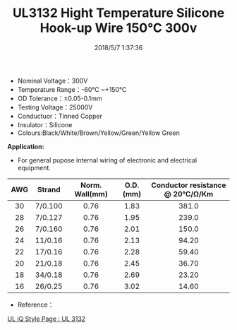 ﻿---
layout: post 
title: UL3132 Hight Temperature Silicone Hook-up Wire 150℃ 300v
tags: FN10 FS
categories: wire-cable
overview: HookUp-Wire,Silicone,Hight Temperature Silicone Hook-up Wire 150℃
series: FN10
part_number: 10-3132-0
thumb_img: 
image: static/24-20210603.jpg
date: 2018/5/7 1:37:36
permalink: //ul3132-hight-temperature-silicone-hookup-wire-150degc-300v.html
---


* Nominal Voltage：300V
* Temperature Range：-60℃ ~+150℃ 
* OD Tolerance：±0.05-0.1mm 
* Testing Voltage：25000V
* Conductuor：Tinned Copper
* Insulator：Silicone
* Colours:Black/White/Brown/Yellow/Green/Yellow Green

__Application:__

* For general pupose internal wiring of electronic and electrical equipment. 

AWG | Strand | Norm. Wall(mm) | O.D.(mm) | Conductor resistance @ 20℃/Ω/Km
 :-: | :-: | :-: | :-: | :-: 
30 | 7/0.100 | 0.76 | 1.83 | 381.0 
28 | 7/0.127 | 0.76 | 1.95 | 239.0 
26 | 7/0.160 | 0.76 | 2.01 | 150.0 
24 | 11/0.16 | 0.76 | 2.13 | 94.20 
22 | 17/0.16 | 0.76 | 2.28 | 59.40 
20 | 21/0.18 | 0.76 | 2.45 | 36.70 
18 | 34/0.18 | 0.76 | 2.69 | 23.20 
16 | 26/0.25 | 0.76 | 3.02 | 14.60 


* Reference：

[UL iQ Style Page : UL 3132](http://iq.ul.com/awm/stylepage.aspx?Style=3132)

